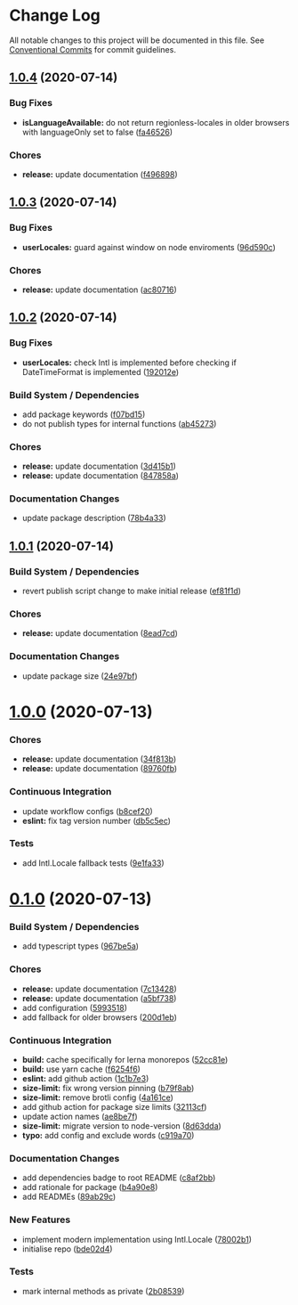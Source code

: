 # Change Log

All notable changes to this project will be documented in this file.
See [Conventional Commits](https://conventionalcommits.org) for commit guidelines.

## [1.0.4](https://github.com/wopian/preferred-locale/compare/v1.0.3...v1.0.4) (2020-07-14)


### Bug Fixes

* **isLanguageAvailable:** do not return regionless-locales in older browsers with languageOnly set to false ([fa46526](https://github.com/wopian/preferred-locale/commit/fa46526))


### Chores

* **release:** update documentation ([f496898](https://github.com/wopian/preferred-locale/commit/f496898))





## [1.0.3](https://github.com/wopian/preferred-locale/compare/v1.0.2...v1.0.3) (2020-07-14)


### Bug Fixes

* **userLocales:** guard against window on node enviroments ([96d590c](https://github.com/wopian/preferred-locale/commit/96d590c))


### Chores

* **release:** update documentation ([ac80716](https://github.com/wopian/preferred-locale/commit/ac80716))





## [1.0.2](https://github.com/wopian/preferred-locale/compare/v1.0.1...v1.0.2) (2020-07-14)


### Bug Fixes

* **userLocales:** check Intl is implemented before checking if DateTimeFormat is implemented ([192012e](https://github.com/wopian/preferred-locale/commit/192012e))


### Build System / Dependencies

* add package keywords ([f07bd15](https://github.com/wopian/preferred-locale/commit/f07bd15))
* do not publish types for internal functions ([ab45273](https://github.com/wopian/preferred-locale/commit/ab45273))


### Chores

* **release:** update documentation ([3d415b1](https://github.com/wopian/preferred-locale/commit/3d415b1))
* **release:** update documentation ([847858a](https://github.com/wopian/preferred-locale/commit/847858a))


### Documentation Changes

* update package description ([78b4a33](https://github.com/wopian/preferred-locale/commit/78b4a33))





## [1.0.1](https://github.com/wopian/preferred-locale/compare/v1.0.0...v1.0.1) (2020-07-14)


### Build System / Dependencies

* revert publish script change to make initial release ([ef81f1d](https://github.com/wopian/preferred-locale/commit/ef81f1d))


### Chores

* **release:** update documentation ([8ead7cd](https://github.com/wopian/preferred-locale/commit/8ead7cd))


### Documentation Changes

* update package size ([24e97bf](https://github.com/wopian/preferred-locale/commit/24e97bf))





# [1.0.0](https://github.com/wopian/preferred-locale/compare/v0.1.0...v1.0.0) (2020-07-13)


### Chores

* **release:** update documentation ([34f813b](https://github.com/wopian/preferred-locale/commit/34f813b))
* **release:** update documentation ([89760fb](https://github.com/wopian/preferred-locale/commit/89760fb))


### Continuous Integration

* update workflow configs ([b8cef20](https://github.com/wopian/preferred-locale/commit/b8cef20))
* **eslint:** fix tag version number ([db5c5ec](https://github.com/wopian/preferred-locale/commit/db5c5ec))


### Tests

* add Intl.Locale fallback tests ([9e1fa33](https://github.com/wopian/preferred-locale/commit/9e1fa33))





# [0.1.0](https://github.com/wopian/preferred-locale/compare/v0.0.1-prerelease...v0.1.0) (2020-07-13)


### Build System / Dependencies

* add typescript types ([967be5a](https://github.com/wopian/preferred-locale/commit/967be5a))


### Chores

* **release:** update documentation ([7c13428](https://github.com/wopian/preferred-locale/commit/7c13428))
* **release:** update documentation ([a5bf738](https://github.com/wopian/preferred-locale/commit/a5bf738))
* add configuration ([5993518](https://github.com/wopian/preferred-locale/commit/5993518))
* add fallback for older browsers ([200d1eb](https://github.com/wopian/preferred-locale/commit/200d1eb))


### Continuous Integration

* **build:** cache specifically for lerna monorepos ([52cc81e](https://github.com/wopian/preferred-locale/commit/52cc81e))
* **build:** use yarn cache ([f6254f6](https://github.com/wopian/preferred-locale/commit/f6254f6))
* **eslint:** add github action ([1c1b7e3](https://github.com/wopian/preferred-locale/commit/1c1b7e3))
* **size-limit:** fix wrong version pinning ([b79f8ab](https://github.com/wopian/preferred-locale/commit/b79f8ab))
* **size-limit:** remove brotli config ([4a161ce](https://github.com/wopian/preferred-locale/commit/4a161ce))
* add github action for package size limits ([32113cf](https://github.com/wopian/preferred-locale/commit/32113cf))
* update action names ([ae8be7f](https://github.com/wopian/preferred-locale/commit/ae8be7f))
* **size-limit:** migrate version to node-version ([8d63dda](https://github.com/wopian/preferred-locale/commit/8d63dda))
* **typo:** add config and exclude words ([c919a70](https://github.com/wopian/preferred-locale/commit/c919a70))


### Documentation Changes

* add dependencies badge to root README ([c8af2bb](https://github.com/wopian/preferred-locale/commit/c8af2bb))
* add rationale for package ([b4a90e8](https://github.com/wopian/preferred-locale/commit/b4a90e8))
* add READMEs ([89ab29c](https://github.com/wopian/preferred-locale/commit/89ab29c))


### New Features

* implement modern implementation using Intl.Locale ([78002b1](https://github.com/wopian/preferred-locale/commit/78002b1))
* initialise repo ([bde02d4](https://github.com/wopian/preferred-locale/commit/bde02d4))


### Tests

* mark internal methods as private ([2b08539](https://github.com/wopian/preferred-locale/commit/2b08539))
